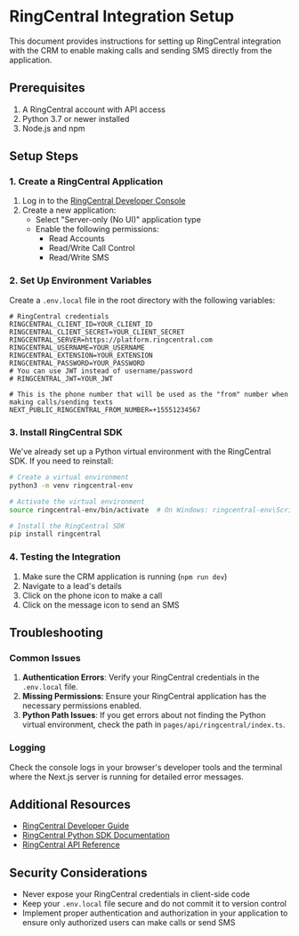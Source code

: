 # RingCentral Integration Setup

This document provides instructions for setting up RingCentral integration with the CRM to enable making calls and sending SMS directly from the application.

## Prerequisites

1. A RingCentral account with API access
2. Python 3.7 or newer installed
3. Node.js and npm

## Setup Steps

### 1. Create a RingCentral Application

1. Log in to the [RingCentral Developer Console](https://developers.ringcentral.com/login.html)
2. Create a new application:
   - Select "Server-only (No UI)" application type
   - Enable the following permissions:
     - Read Accounts
     - Read/Write Call Control
     - Read/Write SMS

### 2. Set Up Environment Variables

Create a `.env.local` file in the root directory with the following variables:

```
# RingCentral credentials
RINGCENTRAL_CLIENT_ID=YOUR_CLIENT_ID
RINGCENTRAL_CLIENT_SECRET=YOUR_CLIENT_SECRET
RINGCENTRAL_SERVER=https://platform.ringcentral.com
RINGCENTRAL_USERNAME=YOUR_USERNAME
RINGCENTRAL_EXTENSION=YOUR_EXTENSION
RINGCENTRAL_PASSWORD=YOUR_PASSWORD
# You can use JWT instead of username/password
# RINGCENTRAL_JWT=YOUR_JWT

# This is the phone number that will be used as the "from" number when making calls/sending texts
NEXT_PUBLIC_RINGCENTRAL_FROM_NUMBER=+15551234567
```

### 3. Install RingCentral SDK

We've already set up a Python virtual environment with the RingCentral SDK. If you need to reinstall:

```bash
# Create a virtual environment
python3 -m venv ringcentral-env

# Activate the virtual environment
source ringcentral-env/bin/activate  # On Windows: ringcentral-env\Scripts\activate

# Install the RingCentral SDK
pip install ringcentral
```

### 4. Testing the Integration

1. Make sure the CRM application is running (`npm run dev`)
2. Navigate to a lead's details
3. Click on the phone icon to make a call
4. Click on the message icon to send an SMS

## Troubleshooting

### Common Issues

1. **Authentication Errors**: Verify your RingCentral credentials in the `.env.local` file.
2. **Missing Permissions**: Ensure your RingCentral application has the necessary permissions enabled.
3. **Python Path Issues**: If you get errors about not finding the Python virtual environment, check the path in `pages/api/ringcentral/index.ts`.

### Logging

Check the console logs in your browser's developer tools and the terminal where the Next.js server is running for detailed error messages.

## Additional Resources

- [RingCentral Developer Guide](https://developers.ringcentral.com/guide)
- [RingCentral Python SDK Documentation](https://github.com/ringcentral/ringcentral-python)
- [RingCentral API Reference](https://developers.ringcentral.com/api-reference)

## Security Considerations

- Never expose your RingCentral credentials in client-side code
- Keep your `.env.local` file secure and do not commit it to version control
- Implement proper authentication and authorization in your application to ensure only authorized users can make calls or send SMS 